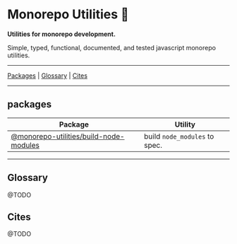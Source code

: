 # Monorepo Utilities 🧱

**Utilities for monorepo development.**

Simple, typed, functional, documented, and tested javascript monorepo utilities.

---

[Packages]() | [Glossary]() | [Cites]()

---

## packages

| Package                                                                | Utility                       |
| ---------------------------------------------------------------------- | ----------------------------- |
| [@monorepo-utilities/build-node-modules](/packages/build-node-modules) | build `node_modules` to spec. |

---

## Glossary

@TODO

## Cites

@TODO
